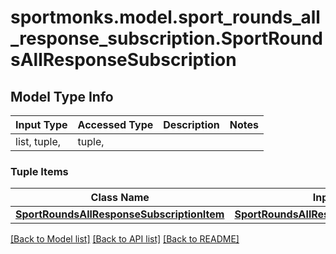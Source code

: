 # sportmonks.model.sport_rounds_all_response_subscription.SportRoundsAllResponseSubscription

## Model Type Info
Input Type | Accessed Type | Description | Notes
------------ | ------------- | ------------- | -------------
list, tuple,  | tuple,  |  | 

### Tuple Items
Class Name | Input Type | Accessed Type | Description | Notes
------------- | ------------- | ------------- | ------------- | -------------
[**SportRoundsAllResponseSubscriptionItem**](SportRoundsAllResponseSubscriptionItem.md) | [**SportRoundsAllResponseSubscriptionItem**](SportRoundsAllResponseSubscriptionItem.md) | [**SportRoundsAllResponseSubscriptionItem**](SportRoundsAllResponseSubscriptionItem.md) |  | 

[[Back to Model list]](../../README.md#documentation-for-models) [[Back to API list]](../../README.md#documentation-for-api-endpoints) [[Back to README]](../../README.md)

